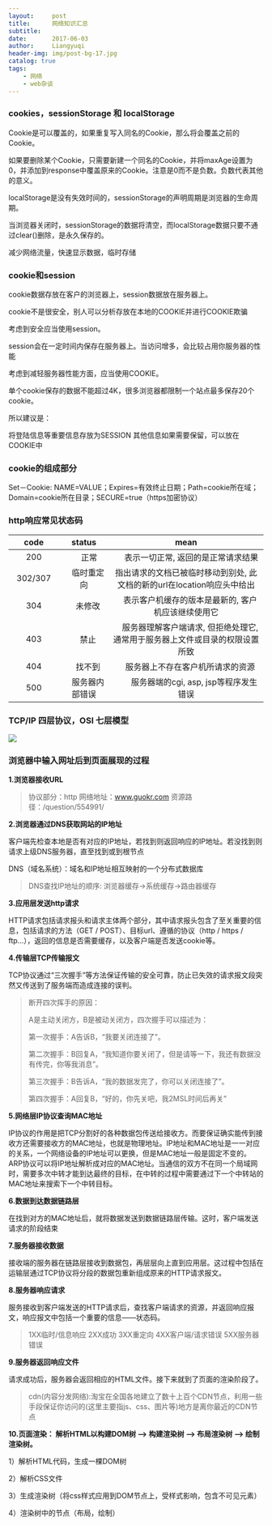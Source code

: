 ```yaml
---
layout:     post
title:      网络知识汇总
subtitle:   
date:       2017-06-03
author:     Liangyuqi
header-img: img/post-bg-17.jpg
catalog: true
tags:
    - 网络
    - web杂谈
---
```


### cookies，sessionStorage 和 localStorage

Cookie是可以覆盖的，如果重复写入同名的Cookie，那么将会覆盖之前的Cookie。

如果要删除某个Cookie，只需要新建一个同名的Cookie，并将maxAge设置为0，并添加到response中覆盖原来的Cookie。注意是0而不是负数。负数代表其他的意义。

localStorage是没有失效时间的，sessionStorage的声明周期是浏览器的生命周期。

当浏览器关闭时，sessionStorage的数据将清空，而localStorage数据只要不通过clear()删除，是永久保存的。

减少网络流量，快速显示数据，临时存储

### cookie和session

cookie数据存放在客户的浏览器上，session数据放在服务器上。

cookie不是很安全，别人可以分析存放在本地的COOKIE并进行COOKIE欺骗

   考虑到安全应当使用session。

session会在一定时间内保存在服务器上。当访问增多，会比较占用你服务器的性能

   考虑到减轻服务器性能方面，应当使用COOKIE。

单个cookie保存的数据不能超过4K，很多浏览器都限制一个站点最多保存20个cookie。

所以建议是：

   将登陆信息等重要信息存放为SESSION
   其他信息如果需要保留，可以放在COOKIE中

### cookie的组成部分

Set－Cookie: NAME=VALUE；Expires=有效终止日期；Path=cookie所在域；Domain=cookie所在目录；SECURE=true（https加密协议）


### http响应常见状态码


code|status|mean
:-:|:-:|:-:
200 　|　 正常　|　 表示一切正常, 返回的是正常请求结果
302/307　|　临时重定向　　|指出请求的文档已被临时移动到别处, 此文档的新的url在location响应头中给出
304　|　未修改　|　表示客户机缓存的版本是最新的, 客户机应该继续使用它
403　|　禁止　|　服务器理解客户端请求, 但拒绝处理它, 通常用于服务器上文件或目录的权限设置所致
404　|　找不到　|　服务器上不存在客户机所请求的资源
500　|　服务器内部错误|　　服务器端的cgi, asp, jsp等程序发生错误

### TCP/IP 四层协议，OSI 七层模型

![](http://photo.lustforlife.cn/3.jpg) 


### 浏览器中输入网址后到页面展现的过程

**1.浏览器接收URL**
> 协议部分：http
> 网络地址：www.guokr.com
> 资源路径：/question/554991/

**2.浏览器通过DNS获取网站的IP地址**

客户端先检查本地是否有对应的IP地址，若找到则返回响应的IP地址。若没找到则请求上级DNS服务器，直至找到或到根节点

DNS（域名系统）：域名和IP地址相互映射的一个分布式数据库

> DNS查找IP地址的顺序: 浏览器缓存->系统缓存->路由器缓存

**3.应用层发送http请求**

HTTP请求包括请求报头和请求主体两个部分，其中请求报头包含了至关重要的信息，包括请求的方法（GET / POST）、目标url、遵循的协议（http / https / ftp…），返回的信息是否需要缓存，以及客户端是否发送cookie等。

**4.传输层TCP传输报文**

TCP协议通过“三次握手”等方法保证传输的安全可靠，防止已失效的请求报文段突然又传送到了服务端而造成连接的误判。

>断开四次挥手的原因：
>
> A是主动关闭方，B是被动关闭方，四次握手可以描述为：
> 
> 第一次握手：A告诉B，“我要关闭连接了”。
> 
> 第二次握手：B回复A，“我知道你要关闭了，但是请等一下，我还有数据没有传完，你等我消息”。
> 
> 第三次握手：B告诉A，“我的数据发完了，你可以关闭连接了”。
> 
> 第四次握手：A回复B，“好的，你先关吧，我2MSL时间后再关”

**5.网络层IP协议查询MAC地址**

IP协议的作用是把TCP分割好的各种数据包传送给接收方。而要保证确实能传到接收方还需要接收方的MAC地址，也就是物理地址。IP地址和MAC地址是一一对应的关系，一个网络设备的IP地址可以更换，但是MAC地址一般是固定不变的。ARP协议可以将IP地址解析成对应的MAC地址。当通信的双方不在同一个局域网时，需要多次中转才能到达最终的目标，在中转的过程中需要通过下一个中转站的MAC地址来搜索下一个中转目标。


**6.数据到达数据链路层**

在找到对方的MAC地址后，就将数据发送到数据链路层传输。这时，客户端发送请求的阶段结束

**7.服务器接收数据**

接收端的服务器在链路层接收到数据包，再层层向上直到应用层。这过程中包括在运输层通过TCP协议将分段的数据包重新组成原来的HTTP请求报文。

**8.服务器响应请求**

服务接收到客户端发送的HTTP请求后，查找客户端请求的资源，并返回响应报文，响应报文中包括一个重要的信息——状态码。

> 1XX临时/信息响应
> 2XX成功
> 3XX重定向
> 4XX客户端/请求错误
> 5XX服务器错误

**9.服务器返回响应文件**

请求成功后，服务器会返回相应的HTML文件。接下来就到了页面的渲染阶段了。

> cdn(内容分发网络):淘宝在全国各地建立了数十上百个CDN节点，利用一些手段保证你访问的(这里主要指js、css、图片等)地方是离你最近的CDN节点

**10.页面渲染： 解析HTML以构建DOM树 –> 构建渲染树 –> 布局渲染树 –> 绘制渲染树。**

1）解析HTML代码，生成一棵DOM树

2）解析CSS文件

3）生成渲染树（将css样式应用到DOM节点上，受样式影响，包含不可见元素）

4）渲染树中的节点（布局，绘制）




